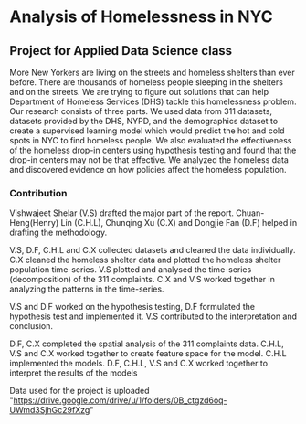# Analysis of Homelessness in NYC
## Project for Applied Data Science class

More New Yorkers are living on the streets and homeless shelters than ever before. There are thousands of homeless people sleeping in the shelters and on the streets. We are trying to figure out solutions that can help Department of Homeless Services (DHS) tackle this homelessness problem. Our research consists of three parts. We used data from 311 datasets, datasets provided by the DHS, NYPD, and the demographics dataset to create a supervised learning model which would predict the hot and cold spots in NYC to find homeless people. We also evaluated the effectiveness of the homeless drop-in centers using hypothesis testing and found that the drop-in centers may not be that effective. We analyzed the homeless data and discovered evidence on how policies affect the homeless population.

### Contribution 

Vishwajeet Shelar (V.S) drafted the major part of the report. Chuan-Heng(Henry) Lin (C.H.L), Chunqing Xu (C.X) and Dongjie Fan (D.F) helped in drafting the methodology.

V.S, D.F, C.H.L and C.X collected datasets and cleaned the data individually. C.X cleaned the homeless shelter data and plotted the homeless shelter population time-series. V.S plotted and analysed the time-series (decomposition) of the 311 complaints. C.X and V.S worked together in analyzing the patterns in the time-series.

V.S and D.F worked on the hypothesis testing, D.F formulated the hypothesis test and implemented it. V.S contributed to the interpretation and conclusion.

D.F, C.X completed the spatial analysis of the 311 complaints data. C.H.L, V.S and C.X worked together to create feature space for the model. C.H.L implemented the models. D.F, C.H.L, V.S and C.X worked together to interpret the results of the models

Data used for the project is uploaded "https://drive.google.com/drive/u/1/folders/0B_ctgzd6oq-UWmd3SjhGc29fXzg"
